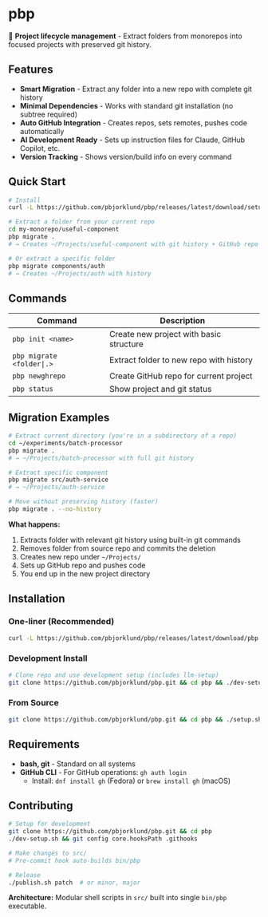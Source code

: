 # pbp

🚀 **Project lifecycle management** - Extract folders from monorepos into focused projects with preserved git history.

## Features

- **Smart Migration** - Extract any folder into a new repo with complete git history
- **Minimal Dependencies** - Works with standard git installation (no subtree required)  
- **Auto GitHub Integration** - Creates repos, sets remotes, pushes code automatically
- **AI Development Ready** - Sets up instruction files for Claude, GitHub Copilot, etc.
- **Version Tracking** - Shows version/build info on every command

## Quick Start

```bash
# Install
curl -L https://github.com/pbjorklund/pbp/releases/latest/download/setup.sh | bash

# Extract a folder from your current repo
cd my-monorepo/useful-component
pbp migrate .
# → Creates ~/Projects/useful-component with git history + GitHub repo

# Or extract a specific folder  
pbp migrate components/auth
# → Creates ~/Projects/auth with history
```

## Commands

| Command | Description |
|---------|-------------|
| `pbp init <name>` | Create new project with basic structure |
| `pbp migrate <folder\|.>` | Extract folder to new repo with history |
| `pbp newghrepo` | Create GitHub repo for current project |  
| `pbp status` | Show project and git status |

## Migration Examples

```bash
# Extract current directory (you're in a subdirectory of a repo)
cd ~/experiments/batch-processor  
pbp migrate .
# → ~/Projects/batch-processor with full git history

# Extract specific component
pbp migrate src/auth-service
# → ~/Projects/auth-service  

# Move without preserving history (faster)
pbp migrate . --no-history
```

**What happens:**
1. Extracts folder with relevant git history using built-in git commands
2. Removes folder from source repo and commits the deletion
3. Creates new repo under `~/Projects/`
4. Sets up GitHub repo and pushes code
5. You end up in the new project directory

## Installation

### One-liner (Recommended)
```bash
curl -L https://github.com/pbjorklund/pbp/releases/latest/download/pbp -o ~/.local/bin/pbp && chmod +x ~/.local/bin/pbp
```

### Development Install
```bash
# Clone repo and use development setup (includes llm-setup)
git clone https://github.com/pbjorklund/pbp.git && cd pbp && ./dev-setup.sh
```

### From Source
```bash
git clone https://github.com/pbjorklund/pbp.git && cd pbp && ./setup.sh
```

## Requirements

- **bash, git** - Standard on all systems
- **GitHub CLI** - For GitHub operations: `gh auth login`
  - Install: `dnf install gh` (Fedora) or `brew install gh` (macOS)

## Contributing

```bash
# Setup for development
git clone https://github.com/pbjorklund/pbp.git && cd pbp
./dev-setup.sh && git config core.hooksPath .githooks

# Make changes to src/
# Pre-commit hook auto-builds bin/pbp

# Release
./publish.sh patch  # or minor, major
```

**Architecture:** Modular shell scripts in `src/` built into single `bin/pbp` executable.